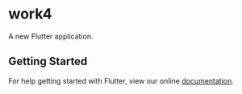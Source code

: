 # work4

A new Flutter application.

## Getting Started

For help getting started with Flutter, view our online
[documentation](https://flutter.io/).
